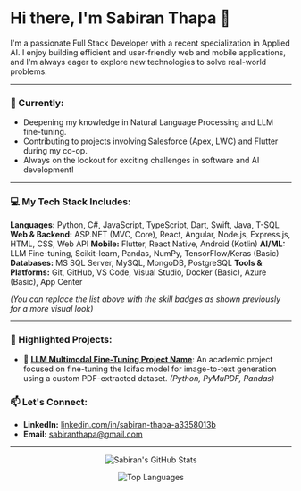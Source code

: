 # Hi there, I'm Sabiran Thapa 👋

I'm a passionate Full Stack Developer with a recent specialization in Applied AI. I enjoy building efficient and user-friendly web and mobile applications, and I'm always eager to explore new technologies to solve real-world problems.

---

### 🚀 Currently:
* Deepening my knowledge in Natural Language Processing and LLM fine-tuning.
* Contributing to projects involving Salesforce (Apex, LWC) and Flutter during my co-op.
* Always on the lookout for exciting challenges in software and AI development!

---

### 💻 My Tech Stack Includes:

**Languages:** Python, C#, JavaScript, TypeScript, Dart, Swift, Java, T-SQL
**Web & Backend:** ASP.NET (MVC, Core), React, Angular, Node.js, Express.js, HTML, CSS, Web API
**Mobile:** Flutter, React Native, Android (Kotlin)
**AI/ML:** LLM Fine-tuning, Scikit-learn, Pandas, NumPy, TensorFlow/Keras (Basic)
**Databases:** MS SQL Server, MySQL, MongoDB, PostgreSQL
**Tools & Platforms:** Git, GitHub, VS Code, Visual Studio, Docker (Basic), Azure (Basic), App Center

_(You can replace the list above with the skill badges as shown previously for a more visual look)_

---

### 🌟 Highlighted Projects:

* 🧠 **[LLM Multimodal Fine-Tuning Project Name]((link-to-repo-if-public))**: An academic project focused on fine-tuning the Idifac model for image-to-text generation using a custom PDF-extracted dataset. *(Python, PyMuPDF, Pandas)*

### 📫 Let's Connect:

* **LinkedIn:** [linkedin.com/in/sabiran-thapa-a3358013b](https://linkedin.com/in/sabiran-thapa-a3358013b)
* **Email:** sabiranthapa@gmail.com

---
<p align="center">
  <img src="https://github-readme-stats.vercel.app/api?username=thapasabiran&show_icons=true&theme=tokyonight&count_private=true" alt="Sabiran's GitHub Stats"/>
</p>
<p align="center">
  <img src="https://github-readme-stats.vercel.app/api/top-langs/?username=thapasabiran&layout=compact&theme=tokyonight" alt="Top Languages"/>
</p>
